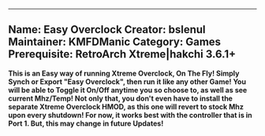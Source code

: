 -----------------------
Name: Easy Overclock
Creator: bslenul
Maintainer: KMFDManic
Category: Games
Prerequisite: RetroArch Xtreme|hakchi 3.6.1+
-----------------------
**This is an Easy way of running Xtreme Overclock, On The Fly!  Simply Synch or Export "Easy Overclock", then run it like
any other Game!  You will be able to Toggle it On/Off anytime you so choose to, as well as see current Mhz/Temp!  Not only
that, you don't even have to install the separate Xtreme Overclock HMOD, as this one will revert to stock Mhz upon every
shutdown!  For now, it works best with the controller that is in Port 1.  But, this may change in future Updates!**  
